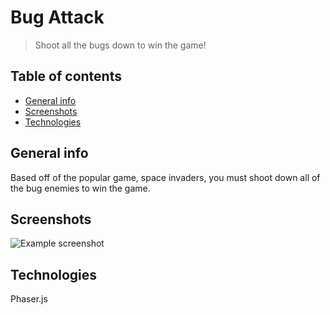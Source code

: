 # Bug Attack
> Shoot all the bugs down to win the game!

## Table of contents
* [General info](#general-info)
* [Screenshots](#screenshots)
* [Technologies](#technologies)

## General info
Based off of the popular game, space invaders, you must shoot down all of the bug enemies to win the game. 

## Screenshots
![Example screenshot](./img/screenshot.png)

## Technologies
Phaser.js
